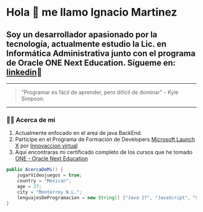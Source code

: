 # Hola :wave: me llamo Ignacio Martinez

## Soy un desarrollador apasionado por la tecnología, actualmente estudio la Lic. en Informática Administrativa junto con el programa de Oracle ONE Next Education. Sígueme en: [linkedin](https://www.linkedin.com/in/ignacio-martinez-bautista-13075b1a8/):rocket:

---

> "Programar es fácil de aprender, pero difícil de dominar" - Kyle Simpson.

---

### :man_technologist: Acerca de mi

1. Actualmente enfocado en el area de java BackEnd.
2. Participe en el Programa de Formación de Developers [Microsoft Launch X](https://github.com/Launch-X-Latam) por [Innovaccion virtual](https://news.microsoft.com/es-xl/la-iniciativa-launch-x-latam-ayuda-a-los-jovenes-latinoamericanos-a-certificarse-como-desarrolladores-y-potenciar-sus-oportunidades-laborales/#:~:text=Se%20trata%20de%20un%20programa%20100%25%20digital%20para,de%20formaci%C3%B3n%20y%20conversaciones%20con%20expertos%20de%20tecnolog%C3%ADa.)
3. Aqui encontraras mi certificado completo de los cursos que he tomado [ONE - Oracle Next Education
](https://app.aluracursos.com/user/ccnobe/fullCertificate/041d4fbccc12451654922b5252ce58d8)

```java
public AcercaDeMi() {
    jugarVideojuegos = true;
    country = "Mexican";
    age = 27;
    city = "Monterrey N.L.";
    lenguajesDeProgramacion = new String[] {"Java 17", "JavaScript", "SQL"};
}
```
